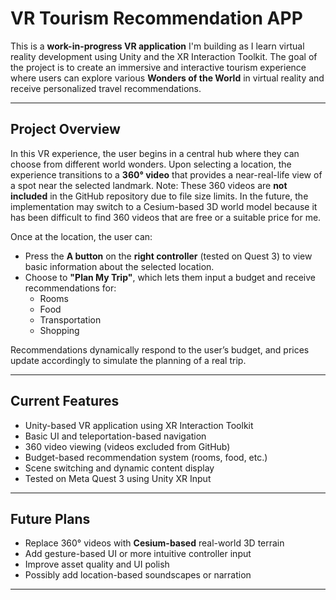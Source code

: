 # VR Tourism Recommendation APP

This is a **work-in-progress VR application** I'm building as I learn virtual reality development using Unity and the XR Interaction Toolkit. 
The goal of the project is to create an immersive and interactive tourism experience where users can explore various **Wonders of the World** in virtual reality and receive personalized travel recommendations.

---

## Project Overview

In this VR experience, the user begins in a central hub where they can choose from different world wonders. Upon selecting a location, the experience transitions to a **360° video** that provides a near-real-life view of a spot near the selected landmark.
Note: These 360 videos are **not included** in the GitHub repository due to file size limits.
In the future, the implementation may switch to a Cesium-based 3D world model because it has been difficult to find 360 videos that are free or a suitable price for me.

Once at the location, the user can:

- Press the **A button** on the **right controller** (tested on Quest 3) to view basic information about the selected location.
- Choose to **"Plan My Trip"**, which lets them input a budget and receive recommendations for:
  - Rooms
  - Food
  - Transportation
  - Shopping

Recommendations dynamically respond to the user’s budget, and prices update accordingly to simulate the planning of a real trip.

---

## Current Features

- Unity-based VR application using XR Interaction Toolkit
- Basic UI and teleportation-based navigation
- 360 video viewing (videos excluded from GitHub)
- Budget-based recommendation system (rooms, food, etc.)
- Scene switching and dynamic content display
- Tested on Meta Quest 3 using Unity XR Input

---

## Future Plans

- Replace 360° videos with **Cesium-based** real-world 3D terrain
- Add gesture-based UI or more intuitive controller input
- Improve asset quality and UI polish
- Possibly add location-based soundscapes or narration

---
